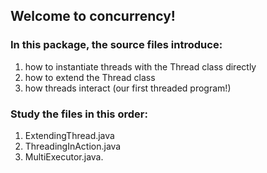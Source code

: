 ## Welcome to concurrency!

###  In this package, the source files introduce:

1. how to instantiate threads with the Thread class directly
2. how to extend the Thread class
3. how threads interact (our first threaded program!)

###  Study the files in this order:

1. ExtendingThread.java 
2. ThreadingInAction.java 
3. MultiExecutor.java.
